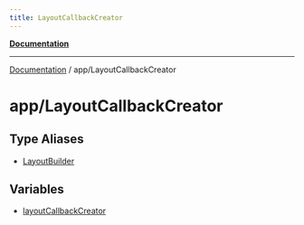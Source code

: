 ```yaml
---
title: LayoutCallbackCreator
---
```


[**Documentation**](../../index.md)

***

[Documentation](../../index.md) / app/LayoutCallbackCreator

# app/LayoutCallbackCreator

## Type Aliases

- [LayoutBuilder](type-aliases/LayoutBuilder.md)

## Variables

- [layoutCallbackCreator](variables/layoutCallbackCreator.md)
